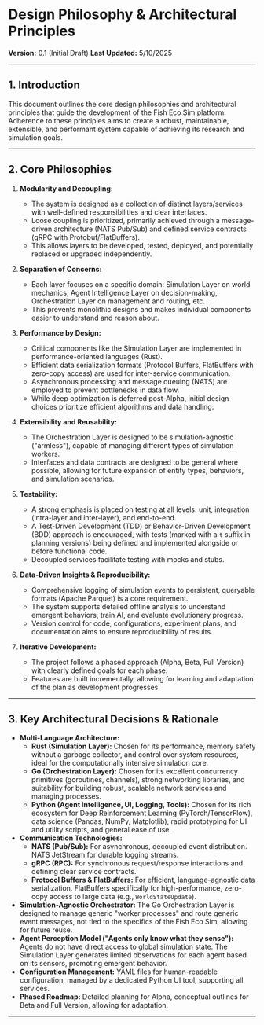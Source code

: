 # Design Philosophy & Architectural Principles

**Version:** 0.1 (Initial Draft)
**Last Updated:** 5/10/2025

---

## 1. Introduction

This document outlines the core design philosophies and architectural principles that guide the development of the Fish Eco Sim platform. Adherence to these principles aims to create a robust, maintainable, extensible, and performant system capable of achieving its research and simulation goals.

---

## 2. Core Philosophies

1.  **Modularity and Decoupling:**
    *   The system is designed as a collection of distinct layers/services with well-defined responsibilities and clear interfaces.
    *   Loose coupling is prioritized, primarily achieved through a message-driven architecture (NATS Pub/Sub) and defined service contracts (gRPC with Protobuf/FlatBuffers).
    *   This allows layers to be developed, tested, deployed, and potentially replaced or upgraded independently.

2.  **Separation of Concerns:**
    *   Each layer focuses on a specific domain: Simulation Layer on world mechanics, Agent Intelligence Layer on decision-making, Orchestration Layer on management and routing, etc.
    *   This prevents monolithic designs and makes individual components easier to understand and reason about.

3.  **Performance by Design:**
    *   Critical components like the Simulation Layer are implemented in performance-oriented languages (Rust).
    *   Efficient data serialization formats (Protocol Buffers, FlatBuffers with zero-copy access) are used for inter-service communication.
    *   Asynchronous processing and message queuing (NATS) are employed to prevent bottlenecks in data flow.
    *   While deep optimization is deferred post-Alpha, initial design choices prioritize efficient algorithms and data handling.

4.  **Extensibility and Reusability:**
    *   The Orchestration Layer is designed to be simulation-agnostic ("armless"), capable of managing different types of simulation workers.
    *   Interfaces and data contracts are designed to be general where possible, allowing for future expansion of entity types, behaviors, and simulation scenarios.

5.  **Testability:**
    *   A strong emphasis is placed on testing at all levels: unit, integration (intra-layer and inter-layer), and end-to-end.
    *   A Test-Driven Development (TDD) or Behavior-Driven Development (BDD) approach is encouraged, with tests (marked with a `t` suffix in planning versions) being defined and implemented alongside or before functional code.
    *   Decoupled services facilitate testing with mocks and stubs.

6.  **Data-Driven Insights & Reproducibility:**
    *   Comprehensive logging of simulation events to persistent, queryable formats (Apache Parquet) is a core requirement.
    *   The system supports detailed offline analysis to understand emergent behaviors, train AI, and evaluate evolutionary progress.
    *   Version control for code, configurations, experiment plans, and documentation aims to ensure reproducibility of results.

7.  **Iterative Development:**
    *   The project follows a phased approach (Alpha, Beta, Full Version) with clearly defined goals for each phase.
    *   Features are built incrementally, allowing for learning and adaptation of the plan as development progresses.

---

## 3. Key Architectural Decisions & Rationale

*   **Multi-Language Architecture:**
    *   **Rust (Simulation Layer):** Chosen for its performance, memory safety without a garbage collector, and control over system resources, ideal for the computationally intensive simulation core.
    *   **Go (Orchestration Layer):** Chosen for its excellent concurrency primitives (goroutines, channels), strong networking libraries, and suitability for building robust, scalable network services and managing processes.
    *   **Python (Agent Intelligence, UI, Logging, Tools):** Chosen for its rich ecosystem for Deep Reinforcement Learning (PyTorch/TensorFlow), data science (Pandas, NumPy, Matplotlib), rapid prototyping for UI and utility scripts, and general ease of use.
*   **Communication Technologies:**
    *   **NATS (Pub/Sub):** For asynchronous, decoupled event distribution. NATS JetStream for durable logging streams.
    *   **gRPC (RPC):** For synchronous request/response interactions and defining clear service contracts.
    *   **Protocol Buffers & FlatBuffers:** For efficient, language-agnostic data serialization. FlatBuffers specifically for high-performance, zero-copy access to large data (e.g., `WorldStateUpdate`).
*   **Simulation-Agnostic Orchestrator:** The Go Orchestration Layer is designed to manage generic "worker processes" and route generic event messages, not tied to the specifics of the Fish Eco Sim, allowing for future reuse.
*   **Agent Perception Model ("Agents only know what they sense"):** Agents do not have direct access to global simulation state. The Simulation Layer generates limited observations for each agent based on its sensors, promoting emergent behavior.
*   **Configuration Management:** YAML files for human-readable configuration, managed by a dedicated Python UI tool, supporting all services.
*   **Phased Roadmap:** Detailed planning for Alpha, conceptual outlines for Beta and Full Version, allowing for adaptation.

---